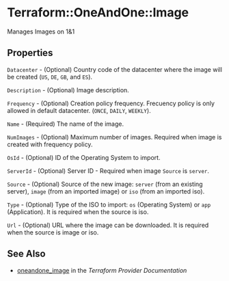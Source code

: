 # Terraform::OneAndOne::Image

Manages Images on 1&1

## Properties

`Datacenter` - (Optional) Country code of the datacenter where the image will be created (`US`, `DE`, `GB`, and `ES`).

`Description` - (Optional) Image description.

`Frequency` - (Optional) Creation policy frequency. Frecuency policy is only allowed in default datacenter. (`ONCE`, `DAILY`, `WEEKLY`).

`Name` - (Required) The name of the image.

`NumImages` - (Optional) Maximum number of images. Required when image is created with frequency policy.

`OsId` - (Optional) ID of the Operating System to import.

`ServerId` - (Optional) Server ID - Required when image `Source` is `server`.

`Source` - (Optional) Source of the new image: `server` (from an existing server), `image` (from an imported image) or `iso` (from an imported iso).

`Type` - (Optional) Type of the ISO to import: `os` (Operating System) or `app` (Application). It is required when the source is iso.

`Url` - (Optional) URL where the image can be downloaded. It is required when the source is image or iso.


## See Also

* [oneandone_image](https://www.terraform.io/docs/providers/oneandone/r/image.html) in the _Terraform Provider Documentation_